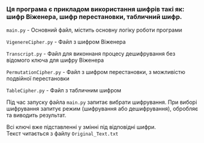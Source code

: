 ### Ця програма є прикладом використання шифрів такі як: шифр Віженера, шифр перестановки, табличний шифр.

`main.py` - Основний файл, містить основну логіку роботи програми

`VigenereСipher.py` - Файл з шифром Віженера

`Transcript.py` - Файл для виконнаня процесу дешифрування без відомого ключа для шифру Віженера

`PermutationCipher.py` - Файл з шифром перестановки, з можливістю подвійної перестановки

`TableCipher.py` - Файл з табличним шифром

Під час запуску файла `main.py` запитає вибрати шифрування.
При виборі шифрування запитує режим (шифрування або дешифрування), обробляє та виводить результат.

Всі ключі вже підставленні у змінні під відповідні шифри. \
Текст читається з файлу `Original_Text.txt`
